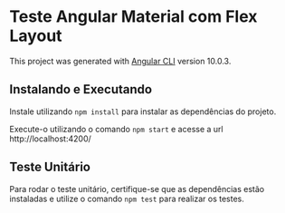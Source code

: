 # Teste Angular Material com Flex Layout

This project was generated with [Angular CLI](https://github.com/angular/angular-cli) version 10.0.3.

## Instalando e Executando

Instale utilizando `npm install` para instalar as dependências do projeto.

Execute-o utilizando o comando `npm start` e acesse a url http://localhost:4200/

## Teste Unitário

Para rodar o teste unitário, certifique-se que as dependências estão instaladas e utilize o comando `npm test` para realizar os testes.
